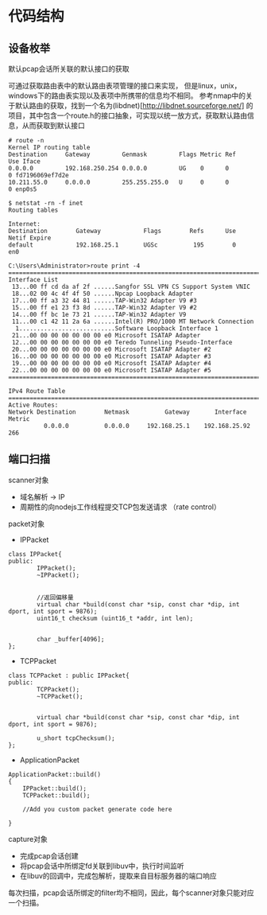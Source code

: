 # 代码结构

## 设备枚举

默认pcap会话所关联的默认接口的获取

可通过获取路由表中的默认路由表项管理的接口来实现，
但是linux，unix，windows下的路由表实现以及表项中所携带的信息均不相同。
参考nmap中的关于默认路由的获取，找到一个名为(libdnet)[http://libdnet.sourceforge.net/] 的项目，其中包含一个route.h的接口抽象，可实现以统一放方式，获取默认路由信息，从而获取到默认接口


```
# route -n
Kernel IP routing table
Destination     Gateway         Genmask         Flags Metric Ref    Use Iface
0.0.0.0         192.168.250.254 0.0.0.0         UG    0      0        0 fd7196069ef7d2e
10.211.55.0     0.0.0.0         255.255.255.0   U     0      0        0 enp0s5
```


```
$ netstat -rn -f inet
Routing tables

Internet:
Destination        Gateway            Flags        Refs      Use   Netif Expire
default            192.168.25.1       UGSc          195        0     en0
```


```
C:\Users\Administrator>route print -4
===========================================================================
Interface List
 13...00 ff cd da af 2f ......Sangfor SSL VPN CS Support System VNIC
 18...02 00 4c 4f 4f 50 ......Npcap Loopback Adapter
 17...00 ff a3 32 44 81 ......TAP-Win32 Adapter V9 #3
 15...00 ff e1 23 f3 8d ......TAP-Win32 Adapter V9 #2
 14...00 ff bc 1e 73 21 ......TAP-Win32 Adapter V9
 11...00 c1 42 11 2a 6a ......Intel(R) PRO/1000 MT Network Connection
  1...........................Software Loopback Interface 1
 21...00 00 00 00 00 00 00 e0 Microsoft ISATAP Adapter
 12...00 00 00 00 00 00 00 e0 Teredo Tunneling Pseudo-Interface
 20...00 00 00 00 00 00 00 e0 Microsoft ISATAP Adapter #2
 16...00 00 00 00 00 00 00 e0 Microsoft ISATAP Adapter #3
 19...00 00 00 00 00 00 00 e0 Microsoft ISATAP Adapter #4
 22...00 00 00 00 00 00 00 e0 Microsoft ISATAP Adapter #5
===========================================================================

IPv4 Route Table
===========================================================================
Active Routes:
Network Destination        Netmask          Gateway       Interface  Metric
          0.0.0.0          0.0.0.0     192.168.25.1    192.168.25.92    266
```
## 端口扫描

scanner对象

* 域名解析 -> IP
* 周期性的向nodejs工作线程提交TCP包发送请求 （rate control）


packet对象

* IPPacket

```
class IPPacket{
public:
        IPPacket();
        ~IPPacket();


        //返回偏移量
        virtual char *build(const char *sip, const char *dip, int dport, int sport = 9876);
        uint16_t checksum (uint16_t *addr, int len);


        char _buffer[4096];
};
```
* TCPPacket

```
class TCPPacket : public IPPacket{
public:
        TCPPacket();
        ~TCPPacket();


        virtual char *build(const char *sip, const char *dip, int dport, int sport = 9876);

        u_short tcpChecksum();
};

```
* ApplicationPacket

```
ApplicationPacket::build()
{
	IPPacket::build();
	TCPPacket::build();

	//Add you custom packet generate code here

}
```




capture对象

* 完成pcap会话创建
* 将pcap会话中所绑定fd关联到libuv中，执行时间监听
* 在libuv的回调中，完成包解析，提取来自目标服务器的端口响应



每次扫描，pcap会话所绑定的filter均不相同，因此，每个scanner对象只能对应一个扫描。
